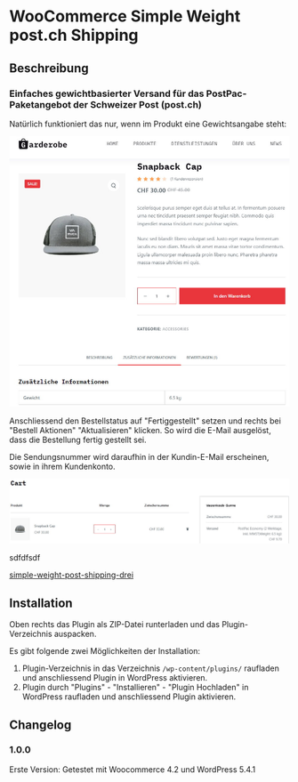 # WooCommerce Simple Weight post.ch Shipping #

## Beschreibung ##

### Einfaches gewichtbasierter Versand für das PostPac-Paketangebot der Schweizer Post (post.ch) ###

Natürlich funktioniert das nur, wenn im Produkt eine Gewichtsangabe steht:

![simple-weight-post-shipping-eins](simple-weight-post-shipping-eins.jpg)

Anschliessend den Bestellstatus auf "Fertiggestellt" setzen und rechts bei "Bestell Aktionen" "Aktualisieren" klicken. So wird die E-Mail ausgelöst, dass die Bestellung fertig gestellt sei.

Die Sendungsnummer wird daraufhin in der Kundin-E-Mail erscheinen, sowie in ihrem Kundenkonto.

![simple-weight-post-shipping-zwei](simple-weight-post-shipping-zwei.jpg)

sdfdfsdf

[simple-weight-post-shipping-drei](simple-weight-post-shipping-drei.jpg)

## Installation ##
Oben rechts das Plugin als ZIP-Datei runterladen und das Plugin-Verzeichnis auspacken.

Es gibt folgende zwei Möglichkeiten der Installation:

1. Plugin-Verzeichnis in das Verzeichnis `/wp-content/plugins/` raufladen und anschliessend Plugin in WordPress aktivieren.
2. Plugin durch "Plugins" - "Installieren" - "Plugin Hochladen" in WordPress raufladen und anschliessend Plugin aktivieren.


## Changelog ##

### 1.0.0 ###
Erste Version: Getestet mit Woocommerce 4.2 und WordPress 5.4.1
